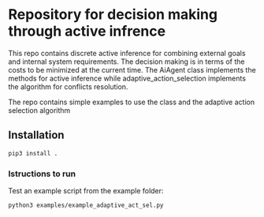# Repository for decision making through active infrence

This repo contains discrete active inference for combining external goals and internal system requirements. The decision making is in terms of the costs to be minimized at the current time. The AiAgent class implements the methods for active inference while adaptive_action_selection implements the algorithm for conflicts resolution. 

The repo contains simple examples to use the class and the adaptive action selection algorithm

## Installation
````bash
pip3 install .
````

### Istructions to run
Test an example script from the example folder:

````bash
python3 examples/example_adaptive_act_sel.py
````


